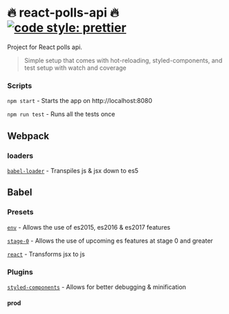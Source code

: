 # :fire: react-polls-api :fire: [![code style: prettier](https://img.shields.io/badge/code_style-prettier-ff69b4.svg)](https://github.com/prettier/prettier)

Project for React polls api.

> Simple setup that comes with hot-reloading, styled-components, and test setup with watch and coverage

### Scripts

`npm start` - Starts the app on http://localhost:8080

`npm run test` - Runs all the tests once

## Webpack

### loaders

[`babel-loader`](https://github.com/babel/babel-loader) - Transpiles js & jsx down to es5

## Babel

### Presets

[`env`](https://babeljs.io/docs/plugins/preset-env) - Allows the use of es2015, es2016 & es2017 features

[`stage-0`](https://babeljs.io/docs/plugins/preset-stage-0/) - Allows the use of upcoming es features at stage 0 and greater

[`react`](https://babeljs.io/docs/plugins/preset-react) - Transforms jsx to js

### Plugins

[`styled-components`](https://github.com/styled-components/babel-plugin-styled-components) - Allows for better debugging & minification

#### prod
